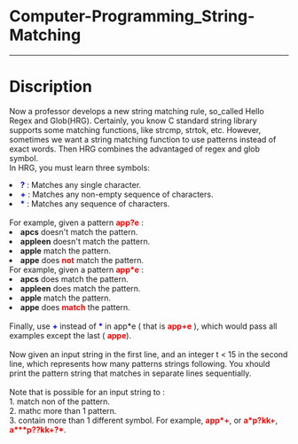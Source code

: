 # Computer-Programming_String-Matching

---

# Discription

<body>
    <p> Now a professor develops a new string matching rule, so_called <bold>Hello Regex and Glob</bold>(HRG).
    Certainly, you know C standard string library supports some matching functions, like strcmp, strtok, etc.
    However, sometimes we want a string matching function to use <bold>patterns</bold> instead of exact words.
    Then HRG combines the advantaged of regex and glob symbol.
    <br>
    In HRG, you must learn three symbols:
        <li><b><font color= "blue">?</font></b> : Matches any <bold>single</bold> character.</li>
        <li><b><font color= "blue">+</font></b> : Matches any <bold>non-empty sequence</bold> of characters.</li>
        <li><b><font color= "blue">*</font></b> : Matches any <bold>sequence</bold> of characters.</li>
    <br>
    For example, given a pattern <b><font color = "red">app?e</font></b> :
    <li><b>apcs</b> doesn't match the pattern.</li>
    <li><b>appleen</b> doesn't match the pattern.</li>
    <li><b>apple</b> match the pattern.</li>
    <li><b>appe</b> does <b><font color = 'red'>not</font></b> match the pattern.</li>
    For example, given a pattern <b><font color = "red">app*e</font></b> :
    <li><b>apcs</b> does match the pattern.</li>
    <li><b>appleen</b> does match the pattern.</li>
    <li><b>apple</b> match the pattern.</li>
    <li><b>appe</b> does <b><font color = 'red'>match</font></b> the pattern.</li>
    <br>
    Finally, use <font color = "blue"><b>+</b></font> instead of <font color = "blue"><b>*</b></font> in app*e ( that is <font color = "red"><b>app+e</b></font> ), which would pass all examples except the last ( <font color = "red"><b>appe</b></font>).<br>
    <br>
    Now given an input string in the first line, and an integer t < 15 in the second line, which represents how many patterns strings following. You xhould print the pattern string that matches in separate lines sequentially.<br>
    <br>
    Note that is possible for an input string to :<br>
    1. match non of the pattern.<br>
    2. mathc more than 1 pattern.<br>
    3. contain more than 1 different symbol. For example, <b><font color = 'red'>app*+</font></b>, or <b><font color = 'red'>a*p?kk+</font></b>, <b><font color = 'red'>a***p??kk+?*</font></b>.
    </p>
</body>
